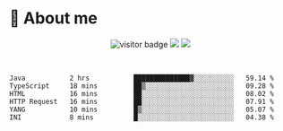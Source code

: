 <!-- ![](https://youpai.roccoshi.top/img/20200804214216.png) -->

# 🧐 About me
 
<p align="center">
<img src="https://visitor-badge.laobi.icu/badge?page_id=Lincest.Lincest&title=hits" alt="visitor badge"/>
<a href="mailto:imroccoshi@gmail.com"><img src="https://img.shields.io/badge/gmail-imroccoshi%40gmail.com-red"></a>
<a href="https://blog.roccoshi.top"><img src="https://img.shields.io/badge/blog-roccoshi-green"></a>
</p>

<div align="center">
  <img src="https://github-readme-stats.vercel.app/api?username=Lincest&show_icons=true&count_private=true&show_owner=true" alt="">
   <img src="https://github-readme-stats.vercel.app/api/wakatime?username=Moreality&v=2" alt=""/>
</div>

<!--START_SECTION:waka-->

```text
Java           2 hrs           ██████████████▓░░░░░░░░░░   59.14 %
TypeScript     18 mins         ██▒░░░░░░░░░░░░░░░░░░░░░░   09.28 %
HTML           16 mins         ██░░░░░░░░░░░░░░░░░░░░░░░   08.02 %
HTTP Request   16 mins         ██░░░░░░░░░░░░░░░░░░░░░░░   07.91 %
YANG           10 mins         █▒░░░░░░░░░░░░░░░░░░░░░░░   05.07 %
INI            8 mins          █░░░░░░░░░░░░░░░░░░░░░░░░   04.38 %
```

<!--END_SECTION:waka-->


